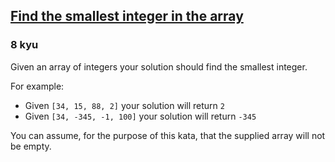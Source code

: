 <h2><a href=https://www.codewars.com/kata/55a2d7ebe362935a210000b2/train/python target="_blank">Find the smallest integer in the array</a></h2><h3>8 kyu</h3><p>Given an array of integers your solution should find the smallest integer. </p><p>For example:</p><ul><li>Given <code>[34, 15, 88, 2]</code> your solution will return <code>2</code></li><li>Given <code>[34, -345, -1, 100]</code> your solution will return <code>-345</code></li></ul><p>You can assume, for the purpose of this kata, that the supplied array will not be empty.</p>